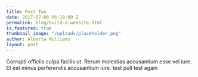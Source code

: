 ```yaml
---
title: Post Two
date: 2017-07-06 06:18:00 Z
permalink: blog/build-a-website.html
is_featured: true
thumbnail_image: "/uploads/placeholder.png"
author: Alberta Williams
layout: post
---
```


Corrupti officiis culpa facilis ut. Rerum molestias accusantium esse vel iure. Et est minus perferendis accusantium iure. test pull test again